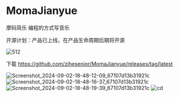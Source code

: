 # MomaJianyue
摩码简乐
编程的方式写音乐

开源计划：产品已上线，在产品生命周期后期将开源

![512](https://github.com/user-attachments/assets/eab5fa5b-14bc-4758-8401-4c0379ffc74f)

下载 https://github.com/zihesenior/MomaJianyue/releases/tag/latest

![Screenshot_2024-09-02-18-48-12-09_67107d13b31921c](https://github.com/user-attachments/assets/3fd2534d-fdf3-4488-b02a-479110927c5b)
![Screenshot_2024-09-02-18-48-16-37_67107d13b31921c](https://github.com/user-attachments/assets/0d02356b-5763-4ba3-bc33-0b9aacb1b365)
![Screenshot_2024-09-02-18-48-19-39_67107d13b31921c](https://github.com/user-attachments/assets/32797762-ae29-40b3-be79-b83a0a76de7a)
![cd](https://github.com/user-attachments/assets/800ff2c8-c603-46d2-ad3a-8416dfdb87d1)
